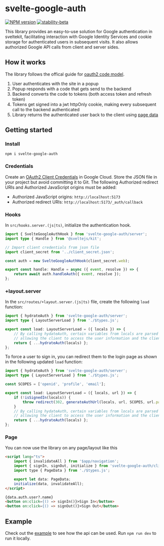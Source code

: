 # svelte-google-auth

[![NPM version](https://img.shields.io/npm/v/svelte-google-auth.svg?style=flat)](https://www.npmjs.com/package/svelte-google-auth)
[![stability-beta](https://img.shields.io/badge/stability-beta-33bbff.svg)](https://github.com/mkenney/software-guides/blob/master/STABILITY-BADGES.md#beta)

This library provides an easy-to-use solution for Google authentication in sveltekit, facilitating interaction with Google Identity Services and cookie storage for authenticated users in subsequent visits. It also allows authorized Google API calls from client and server sides. 

## How it works

The library follows the offical guide for [oauth2 code model](https://developers.google.com/identity/oauth2/web/guides/use-code-model#redirect-mode).

1. User authenticates with the site in a popup
2. Popup responds with a code that gets send to the backend
3. Backend converts the code to tokens (both access token and refresh token)
4. Tokens get signed into a jwt httpOnly cookie, making every subsequent call to the backend authenticated
5. Library returns the authenticated user back to the client using [page data](https://kit.svelte.dev/docs/load)




## Getting started

### Install

```
npm i svelte-google-auth
```

### Credentials

Create an [OAuth2 Client Credentials](https://developers.google.com/identity/protocols/oauth2/web-server#creatingcred) in Google Cloud. Store the JSON file in your project but avoid committing it to Git. The following Authorized redirect URIs and Authorized JavaScript origins must be added:
- Authorized JavaScript origins: `http://localhost:5173`
- Authorized redirect URIs: `http://localhost:5173/_auth/callback`


### Hooks

In `src/hooks.server.(js|ts)`, initialize the authentication hook.

```ts
import { SvelteGoogleAuthHook } from 'svelte-google-auth/server';
import type { Handle } from '@sveltejs/kit';

// Import client credentials from json file
import client_secret from '../client_secret.json';

const auth = new SvelteGoogleAuthHook(client_secret.web);

export const handle: Handle = async ({ event, resolve }) => {
	return await auth.handleAuth({ event, resolve });
};
```

### +layout.server

In the `src/routes/+layout.server.(js|ts)` file, create the following `load` function:

```ts
import { hydrateAuth } from 'svelte-google-auth/server';
import type { LayoutServerLoad } from './$types.js';

export const load: LayoutServerLoad = ({ locals }) => {
	// By calling hydateAuth, certain variables from locals are parsed to the client
	// allowing the client to access the user information and the client_id for login
	return { ...hydrateAuth(locals) };
};
```

To force a user to sign in, you can redirect them to the login page as shown in the following updated `load` function:

```ts
import { hydrateAuth } from 'svelte-google-auth/server';
import type { LayoutServerLoad } from './$types.js';

const SCOPES = ['openid', 'profile', 'email'];

export const load: LayoutServerLoad = ({ locals, url }) => {
	if (!isSignedIn(locals)) {
		throw redirect(302, generateAuthUrl(locals, url, SCOPES, url.pathname));
	}
	// By calling hydateAuth, certain variables from locals are parsed to the client
	// allowing the client to access the user information and the client_id for login
	return { ...hydrateAuth(locals) };
};
```

### Page

You can now use the library on any page/layout like this

```html
<script lang="ts">
	import { invalidateAll } from '$app/navigation';
	import { signIn, signOut, initialize } from 'svelte-google-auth/client';
	import type { PageData } from './$types.js';

	export let data: PageData;
	initialize(data, invalidateAll);
</script>

{data.auth.user?.name}
<button on:click={() => signIn()}>Sign In</button>
<button on:click={() => signOut()}>Sign Out</button>
```

## Example

Check out the [example](/src/routes) to see how the api can be used. Run `npm run dev` to run it locally.

